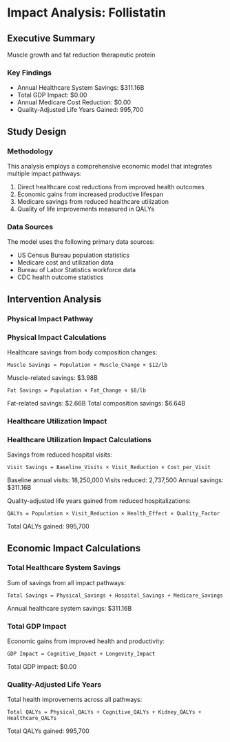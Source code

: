 # Impact Analysis: Follistatin

## Executive Summary

Muscle growth and fat reduction therapeutic protein

### Key Findings
- Annual Healthcare System Savings: $311.16B
- Total GDP Impact: $0.00
- Annual Medicare Cost Reduction: $0.00
- Quality-Adjusted Life Years Gained: 995,700

## Study Design

### Methodology
This analysis employs a comprehensive economic model that integrates multiple impact pathways:
1. Direct healthcare cost reductions from improved health outcomes
2. Economic gains from increased productive lifespan
3. Medicare savings from reduced healthcare utilization
4. Quality of life improvements measured in QALYs

### Data Sources
The model uses the following primary data sources:
- US Census Bureau population statistics
- Medicare cost and utilization data
- Bureau of Labor Statistics workforce data
- CDC health outcome statistics

## Intervention Analysis

### Physical Impact Pathway
### Physical Impact Calculations
Healthcare savings from body composition changes:

```
Muscle Savings = Population × Muscle_Change × $12/lb
```
Muscle-related savings: $3.98B

```
Fat Savings = Population × Fat_Change × $8/lb
```
Fat-related savings: $2.66B
Total composition savings: $6.64B


### Healthcare Utilization Impact
### Healthcare Utilization Impact Calculations
Savings from reduced hospital visits:

```
Visit Savings = Baseline_Visits × Visit_Reduction × Cost_per_Visit
```
Baseline annual visits: 18,250,000
Visits reduced: 2,737,500
Annual savings: $311.16B

Quality-adjusted life years gained from reduced hospitalizations:

```
QALYs = Population × Visit_Reduction × Health_Effect × Quality_Factor
```
Total QALYs gained: 995,700


## Economic Impact Calculations

### Total Healthcare System Savings
Sum of savings from all impact pathways:

```
Total Savings = Physical_Savings + Hospital_Savings + Medicare_Savings
```
Annual healthcare system savings: $311.16B

### Total GDP Impact
Economic gains from improved health and productivity:

```
GDP Impact = Cognitive_Impact + Longevity_Impact
```
Total GDP impact: $0.00

### Quality-Adjusted Life Years
Total health improvements across all pathways:

```
Total QALYs = Physical_QALYs + Cognitive_QALYs + Kidney_QALYs + Healthcare_QALYs
```
Total QALYs gained: 995,700

